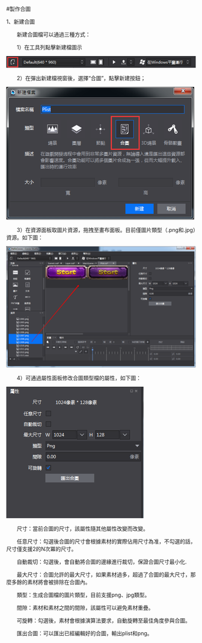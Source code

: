 #製作合圖

1、新建合圖

&emsp;&emsp;新建合圖檔可以通過三種方式：

&emsp;&emsp;1）在工具列點擊新建檔圖示
 
 ![image](res_tw/image0001.png)

&emsp;&emsp;2）在彈出新建檔視窗後，選擇“合圖”，點擊新建按鈕；
 

 ![image](res_tw/image0002.png)

&emsp;&emsp;3）在資源面板取圖片資源，拖拽至畫布面板。目前僅圖片類型（.png和.jpg）資源。如下圖：

 ![image](res_tw/image0003.png)

&emsp;&emsp;4）可通過屬性面板修改合圖類型檔的屬性，如下圖：

 ![image](res_tw/image0004.png)
 
&emsp;&emsp;尺寸：當前合圖的尺寸，該屬性隨其他屬性改變而改變。

&emsp;&emsp;任意尺寸：勾選後合圖的尺寸會根據素材的實際佔用尺寸為准，不勾選的話，尺寸僅支援2的N次冪的尺寸。

&emsp;&emsp;自動裁切：勾選後，會自動將合圖的邊緣進行裁切，保證合圖尺寸最小化.

&emsp;&emsp;最大尺寸：合圖允許的最大尺寸，如果素材過多，超過了合圖的最大尺寸，那麼多餘的素材將會被排除在合圖內。

&emsp;&emsp;類型：生成合圖檔的圖片類型，目前支援png、jpg類型。

&emsp;&emsp;間隙：素材和素材之間的間隙，該屬性可以避免素材重疊。

&emsp;&emsp;可旋轉：勾選後，素材會根據演算法要求，自動旋轉至最佳角度參與合圖。

&emsp;&emsp;匯出合圖：可以匯出已經編輯好的合圖，輸出plist和png。
